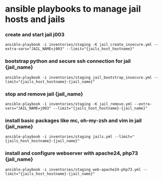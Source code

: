 # ansible playbooks to manage jail hosts and jails

### create and start jail j003

```
ansible-playbook -i inventories/staging -K jail_create_insecure.yml --extra-vars="JAIL_NAME=j003" --limit="{jails_host_hostname}"
```

### bootstrap python and secure ssh connection for jail {jail_name}

```
ansible-playbook -i inventories/staging jail_bootstrap_insecure.yml --limit="{jails_host_hostname}-{jail_name}"
```

### stop and remove jail {jail_name}

```
ansible-playbook -i inventories/staging -K jail_remove.yml --extra-vars="JAIL_NAME=j003" --limit="{jails_host_hostname}-{jail_name}"
```

### install basic packages like mc, oh-my-zsh and vim in jail {jail_name}

```
ansible-playbook -i inventories/staging jails.yml --limit="{jails_host_hostname}-{jail_name}"
```

### install and configure webserver with apache24, php73 {jail_name}

```
ansible-playbook -i inventories/staging web-apache24-php73.yml --limit="{jails_host_hostname}-{jail_name}"
```
